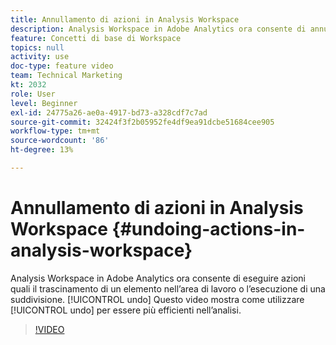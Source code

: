 ```yaml
---
title: Annullamento di azioni in Analysis Workspace
description: Analysis Workspace in Adobe Analytics ora consente di annullare azioni quali il trascinamento di un elemento nell’area di lavoro o l’esecuzione di una suddivisione. Questo video mostra come utilizzare l’annullamento per essere più efficiente nell’analisi.
feature: Concetti di base di Workspace
topics: null
activity: use
doc-type: feature video
team: Technical Marketing
kt: 2032
role: User
level: Beginner
exl-id: 24775a26-ae0a-4917-bd73-a328cdf7c7ad
source-git-commit: 32424f3f2b05952fe4df9ea91dcbe51684cee905
workflow-type: tm+mt
source-wordcount: '86'
ht-degree: 13%

---
```


# Annullamento di azioni in Analysis Workspace {#undoing-actions-in-analysis-workspace}

Analysis Workspace in Adobe Analytics ora consente di eseguire azioni quali il trascinamento di un elemento nell’area di lavoro o l’esecuzione di una suddivisione. [!UICONTROL undo] Questo video mostra come utilizzare [!UICONTROL undo] per essere più efficienti nell’analisi.

>[!VIDEO](https://video.tv.adobe.com/v/23983/?quality=12)
